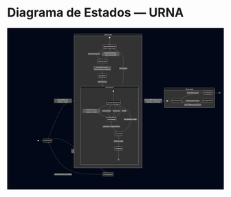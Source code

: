 # Diagrama de Estados — URNA 


<img src="https://github.com/koiamagabriel/Projeto-1---Grupo-A/blob/main/Diagrama%20de%20estados.png"
     alt="Diagrama de Estados1">
